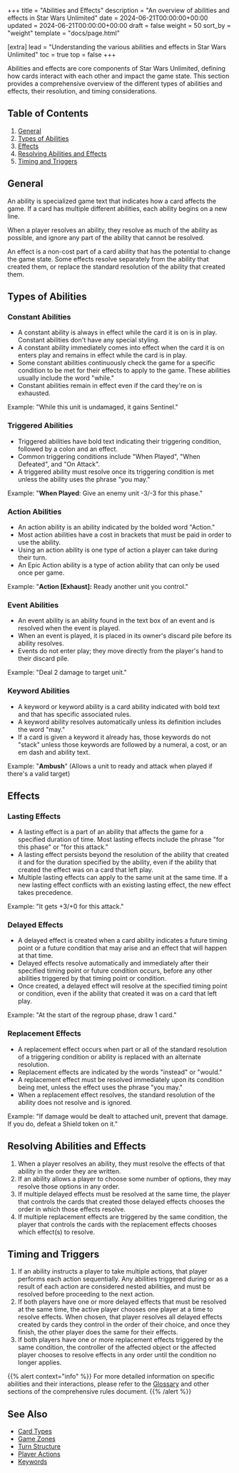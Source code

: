 +++
title = "Abilities and Effects"
description = "An overview of abilities and effects in Star Wars Unlimited"
date = 2024-06-21T00:00:00+00:00
updated = 2024-06-21T00:00:00+00:00
draft = false
weight = 50
sort_by = "weight"
template = "docs/page.html"

[extra]
lead = "Understanding the various abilities and effects in Star Wars Unlimited"
toc = true
top = false
+++

Abilities and effects are core components of Star Wars Unlimited, defining how cards interact with each other and impact the game state. This section provides a comprehensive overview of the different types of abilities and effects, their resolution, and timing considerations.

## Table of Contents
1. [General](#general)
2. [Types of Abilities](#types-of-abilities)
3. [Effects](#effects)
4. [Resolving Abilities and Effects](#resolving-abilities-and-effects)
5. [Timing and Triggers](#timing-and-triggers)

## General

An ability is specialized game text that indicates how a card affects the game. If a card has multiple different abilities, each ability begins on a new line.

When a player resolves an ability, they resolve as much of the ability as possible, and ignore any part of the ability that cannot be resolved.

An effect is a non-cost part of a card ability that has the potential to change the game state. Some effects resolve separately from the ability that created them, or replace the standard resolution of the ability that created them.

## Types of Abilities

### Constant Abilities

- A constant ability is always in effect while the card it is on is in play. Constant abilities don't have any special styling.
- A constant ability immediately comes into effect when the card it is on enters play and remains in effect while the card is in play.
- Some constant abilities continuously check the game for a specific condition to be met for their effects to apply to the game. These abilities usually include the word "while."
- Constant abilities remain in effect even if the card they're on is exhausted.

Example: "While this unit is undamaged, it gains Sentinel."

### Triggered Abilities

- Triggered abilities have bold text indicating their triggering condition, followed by a colon and an effect.
- Common triggering conditions include "When Played", "When Defeated", and "On Attack".
- A triggered ability must resolve once its triggering condition is met unless the ability uses the phrase "you may."

Example: "**When Played**: Give an enemy unit -3/-3 for this phase."

### Action Abilities

- An action ability is an ability indicated by the bolded word "Action."
- Most action abilities have a cost in brackets that must be paid in order to use the ability.
- Using an action ability is one type of action a player can take during their turn.
- An Epic Action ability is a type of action ability that can only be used once per game.

Example: "**Action [Exhaust]:** Ready another unit you control."

### Event Abilities

- An event ability is an ability found in the text box of an event and is resolved when the event is played.
- When an event is played, it is placed in its owner's discard pile before its ability resolves.
- Events do not enter play; they move directly from the player's hand to their discard pile.

Example: "Deal 2 damage to target unit."

### Keyword Abilities

- A keyword or keyword ability is a card ability indicated with bold text and that has specific associated rules.
- A keyword ability resolves automatically unless its definition includes the word "may."
- If a card is given a keyword it already has, those keywords do not "stack" unless those keywords are followed by a numeral, a cost, or an em dash and ability text.

Example: "**Ambush**" (Allows a unit to ready and attack when played if there's a valid target)

## Effects

### Lasting Effects

- A lasting effect is a part of an ability that affects the game for a specified duration of time. Most lasting effects include the phrase "for this phase" or "for this attack."
- A lasting effect persists beyond the resolution of the ability that created it and for the duration specified by the ability, even if the ability that created the effect was on a card that left play.
- Multiple lasting effects can apply to the same unit at the same time. If a new lasting effect conflicts with an existing lasting effect, the new effect takes precedence.

Example: "It gets +3/+0 for this attack."

### Delayed Effects

- A delayed effect is created when a card ability indicates a future timing point or a future condition that may arise and an effect that will happen at that time.
- Delayed effects resolve automatically and immediately after their specified timing point or future condition occurs, before any other abilities triggered by that timing point or condition.
- Once created, a delayed effect will resolve at the specified timing point or condition, even if the ability that created it was on a card that left play.

Example: "At the start of the regroup phase, draw 1 card."

### Replacement Effects

- A replacement effect occurs when part or all of the standard resolution of a triggering condition or ability is replaced with an alternate resolution.
- Replacement effects are indicated by the words "instead" or "would."
- A replacement effect must be resolved immediately upon its condition being met, unless the effect uses the phrase "you may."
- When a replacement effect resolves, the standard resolution of the ability does not resolve and is ignored.

Example: "If damage would be dealt to attached unit, prevent that damage. If you do, defeat a Shield token on it."

## Resolving Abilities and Effects

1. When a player resolves an ability, they must resolve the effects of that ability in the order they are written.
2. If an ability allows a player to choose some number of options, they may resolve those options in any order.
3. If multiple delayed effects must be resolved at the same time, the player that controls the cards that created those delayed effects chooses the order in which those effects resolve.
4. If multiple replacement effects are triggered by the same condition, the player that controls the cards with the replacement effects chooses which effect(s) to resolve.

## Timing and Triggers

1. If an ability instructs a player to take multiple actions, that player performs each action sequentially. Any abilities triggered during or as a result of each action are considered nested abilities, and must be resolved before proceeding to the next action.
2. If both players have one or more delayed effects that must be resolved at the same time, the active player chooses one player at a time to resolve effects. When chosen, that player resolves all delayed effects created by cards they control in the order of their choice, and once they finish, the other player does the same for their effects.
3. If both players have one or more replacement effects triggered by the same condition, the controller of the affected object or the affected player chooses to resolve effects in any order until the condition no longer applies.

{{% alert context="info" %}}
For more detailed information on specific abilities and their interactions, please refer to the [Glossary](/docs/glossary/) and other sections of the comprehensive rules document.
{{% /alert %}}

## See Also

- [Card Types](/docs/card-types/)
- [Game Zones](/docs/game-zones/)
- [Turn Structure](/docs/turn-structure/)
- [Player Actions](/docs/player-actions/)
- [Keywords](/docs/keywords/)